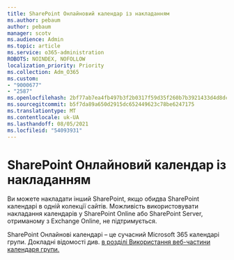 ```yaml
---
title: SharePoint Онлайновий календар із накладанням
ms.author: pebaum
author: pebaum
manager: scotv
ms.audience: Admin
ms.topic: article
ms.service: o365-administration
ROBOTS: NOINDEX, NOFOLLOW
localization_priority: Priority
ms.collection: Adm_O365
ms.custom:
- "9000677"
- "2587"
ms.openlocfilehash: 2bf77ab7ea4fb497b3f2b0317f59d35f260b7b3921433d4d8dc76268db63f0f1
ms.sourcegitcommit: b5f7da89a650d2915dc652449623c78be6247175
ms.translationtype: MT
ms.contentlocale: uk-UA
ms.lasthandoff: 08/05/2021
ms.locfileid: "54093931"
---
```

# <a name="sharepoint-online-calendar-overlay"></a>SharePoint Онлайновий календар із накладанням

Ви можете накладати інший SharePoint, якщо обидва SharePoint календарі в одній колекції сайтів. Можливість використовувати накладання календарів у SharePoint Online або SharePoint Server, отриманому з Exchange Online, не підтримується.

SharePoint Онлайнові календарі – це сучасний Microsoft 365 календарі групи. Докладні відомості див. [в розділі Використання веб-частини календаря групи.](https://support.microsoft.com/en-us/office/use-the-group-calendar-web-part-eaf3c04d-5699-48cb-8b5e-3caa887d51ce)
